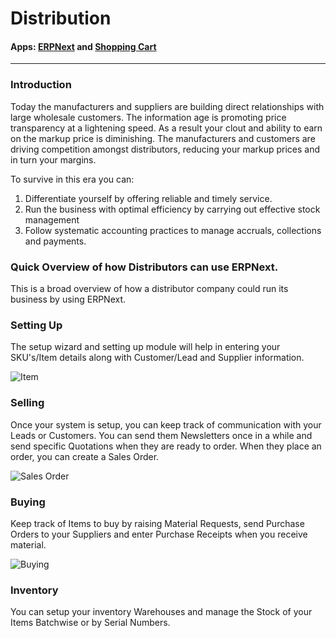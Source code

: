 # Distribution

#### Apps: [ERPNext](apps/erpnext) and [Shopping Cart](apps/shopping-cart)

---

### Introduction

Today the manufacturers and suppliers are building direct relationships with large wholesale customers. The information age is promoting price transparency at a lightening speed. As a result your clout and ability to earn on the markup price is diminishing. The manufacturers and customers are driving competition amongst distributors, reducing your markup prices and in turn your margins.

To survive in this era you can:

1. Differentiate yourself by offering reliable and timely service.
1. Run the business with optimal efficiency by carrying out effective stock management 
1. Follow systematic accounting practices to manage accruals, collections and payments.

### Quick Overview of how Distributors can use ERPNext.

This is a broad overview of how a distributor company could run its business by using ERPNext. 

### Setting Up

The setup wizard and setting up module will help in entering your SKU's/Item details along with Customer/Lead and Supplier information.

![Item](/assets/erpnext_org/images/erpnext/item-distributor.png)

### Selling

Once your system is setup, you can keep track of communication with your Leads or Customers. You can send them Newsletters once in a while and send specific Quotations when they are ready to order. When they place an order, you can create a Sales Order.

![Sales Order](/assets/erpnext_org/images/erpnext/sales-order-list-distributor.png)

### Buying 

Keep track of Items to buy by raising Material Requests, send Purchase Orders to your Suppliers and enter Purchase Receipts when you receive material.

![Buying](/assets/erpnext_org/images/erpnext/supplier-quotation-list-distributor.png)


### Inventory

You can setup your inventory Warehouses and manage the Stock of your Items Batchwise or by Serial Numbers.

